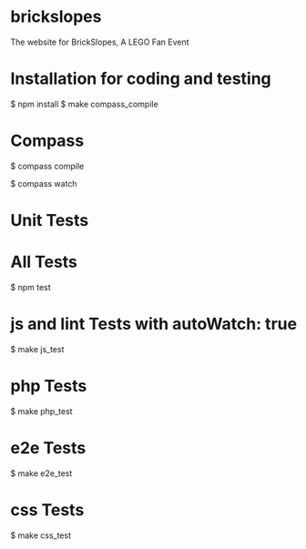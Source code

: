 brickslopes
===========

The website for BrickSlopes, A LEGO Fan Event

Installation for coding and testing
===================================

$ npm install
$ make compass_compile

Compass
=======
$ compass compile

$ compass watch

Unit Tests
=========

# All Tests
$ npm test

# js and lint Tests with autoWatch: true
$ make js_test

# php Tests
$ make php_test

# e2e Tests
$ make e2e_test

# css Tests
$ make css_test
